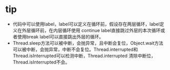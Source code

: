 # tip

- 代码中可以使用label，label可以定义在循环前，假设存在两层循环，label定义在外层循环前，在内层循环使用 continue label直接跳过外层的本次循环或者使用break label可以直接跳出外层的循环。
- Thread.sleep方法可以被中断，会抛异常，且中断会复位，Object.wait方法可以被中断，会抛异常，中断不会复位。Thread.interrupted和Thread.isInterrupted可以检测中断，Thread.interrupted
清除中断位，Thread.isInterrupted不会。
